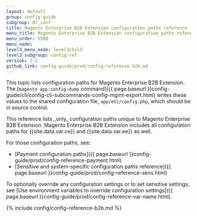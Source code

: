 ```yaml
---
layout: default
group: config-guide
subgroup: 07_conf
title: Magento Enterprise B2B Extension configuration paths reference
menu_title: Magento Enterprise B2B Extension configuration paths reference
menu_order: 5500
menu_node:
level3_menu_node: level3child
level3_subgroup: config-ref
version: 2.2
github_link: config-guide/prod/config-reference-b2b.md
---
```


This topic lists configuration paths for Magento Enterprise B2B Extension. The [`magento app:config:dump` command]({{ page.baseurl }}config-guide/cli/config-cli-subcommands-config-mgmt-export.html) writes these values to the shared configuration file, `app/etc/config.php`, which should be in source control.

<div class="bs-callout bs-callout-info" id="info" markdown="1">
This reference lists _only_ configuration paths unique to Magento Enterprise B2B Extension. Magento Enterprise B2B Extension includes all configuration paths for {{site.data.var.ce}} and {{site.data.var.ee}} as well.
</div>

For those configuration paths, see:

*	[Payment configuration paths]({{ page.baseurl }}config-guide/prod/config-reference-payment.html)
*	[Sensitive and system-specific configuration paths reference]({{ page.baseurl }}config-guide/prod/config-reference-sens.html)

To optionally override any configuration settings or to set sensitive settings, see [Use environment variables to override configuration settings]({{ page.baseurl }}config-guide/prod/config-reference-var-name.html).

{% include config/config-reference-b2b.md %}
